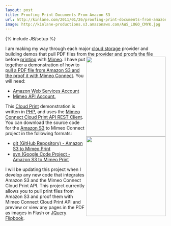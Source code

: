 ```yaml
---
layout: post
title: Proofing Print Documents From Amazon S3
url: http://kinlane.com/2011/01/26/proofing-print-documents-from-amazon-s3/
image: http://kinlane-productions.s3.amazonaws.com/AWS_LOGO_CMYK.jpg
---
```

{% include JB/setup %}
<p>
     I am making my way through each major <a href="http://www.kinlane.com/category/cloud-computing/cloud-storage/">cloud storage</a> provider and building demos that pull PDF files from the provider and proofs the file before <a href="http://www.kinlane.com/category/publishing/">printing</a> with <a href="http://www.mimeo.com">Mimeo</a>. <img class="c1" src="http://kinlane-productions.s3.amazonaws.com/AWS_LOGO_CMYK.jpg" alt="" width="250" align="right" /> I have put together a demonstration of how to <a href="http://nimbus2.laneworks.net/functions-pull-pdf-from-amazon-s3-api-and-prepare-proof.php" target="_blank">pull a PDF file from Amazon S3 and the proof it with Mimeo Connect</a>. You will need:
</p>
<ul class="mainlist">
     <li>
          <a href="http://aws.amazon.com/" target="_blank">Amazon Web Services Account</a>
     </li>
     <li>
          <a href="http://www.mimeo.com/" target="_blank">Mimeo API Account.</a>
     </li>
</ul>
<p>
     This <a href="http://www.kinlane.com/category/cloud-computing/cloud-print/">Cloud Print</a> demonstration is written in <a href="http://www.kinlane.com/category/php/">PHP</a>, and uses the <a href="https://github.com/mimeoconnect/Mimeo-Connect-Cloud-Print-API---REST-Client" target="_blank">Mimeo Connect Cloud Print API REST Client</a>. <a href="http://www.mimeo.com" target="_blank"><img class="c1" src="http://kinlane-productions.s3.amazonaws.com/mimeo-logo.jpg" alt="" width="250" align="right" /></a> You can download the source code for the <a href="http://www.kinlane.com/category/amazon/amazon-s3/">Amazon S3</a> to Mimeo Connect project in the following formats:
</p>
<ul class="mainlist">
     <li>
          <a href="https://github.com/mimeoconnect/mimeo-amazon-s3" target="_blank">git (GitHub Repository) - Amazon S3 to Mimeo Print</a>
     </li>
     <li>
          <a href="https://code.google.com/p/amazon-s3-mimeo/" target="_blank">svn (Google Code Project - Amazon S3 to Mimeo Print</a>
     </li>
</ul>
<p>
     I will be updating this project when I develop any new code that integrates Amazon S3 and the Mimeo Connect Cloud Print API. This project currently allows you to pull print files from Amazon S3 and proof them with Mimeo Connect Cloud Print API and preview or view any pages in the PDF as images in Flash or <a href="http://www.kinlane.com/2011/01/jquery-powered-flipbook-for-previewing-print-files/">JQuery Flipbook</a>.
</p>